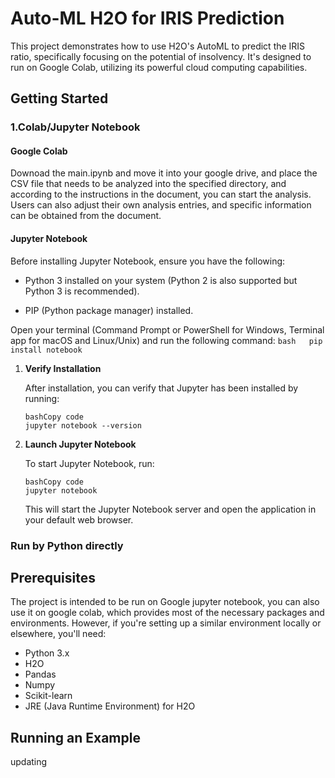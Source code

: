 # Auto-ML H2O for IRIS Prediction

This project demonstrates how to use H2O's AutoML to predict the IRIS ratio, specifically focusing on the potential of insolvency. It's designed to run on Google Colab, utilizing its powerful cloud computing capabilities.

## Getting Started
### 1.Colab/Jupyter Notebook
#### Google Colab

Downoad the main.ipynb and move it into your google drive, and place the CSV file that needs to be analyzed into the specified directory, and according to the instructions in the document, you can start the analysis. Users can also adjust their own analysis entries, and specific information can be obtained from the document.

#### Jupyter Notebook

Before installing Jupyter Notebook, ensure you have the following: 

- Python 3 installed on your system (Python 2 is also supported but Python 3 is recommended). 

- PIP (Python package manager) installed.

Open your terminal (Command Prompt or PowerShell for Windows, Terminal app for macOS and Linux/Unix) and run the following command:    ```bash   pip install notebook ```

1. **Verify Installation**

   After installation, you can verify that Jupyter has been installed by running:

   ```
   bashCopy code
   jupyter notebook --version
   ```

2. **Launch Jupyter Notebook**

   To start Jupyter Notebook, run:

   ```
   bashCopy code
   jupyter notebook
   ```

   This will start the Jupyter Notebook server and open the application in your default web browser.

### Run by Python directly

## Prerequisites 

The project is intended to be run on Google jupyter notebook, you can also use it on google colab, which provides most of the necessary packages and environments. However, if you're setting up a similar environment locally or elsewhere, you'll need:

- Python 3.x
- H2O
- Pandas
- Numpy
- Scikit-learn
- JRE (Java Runtime Environment) for H2O

## Running an Example

updating
